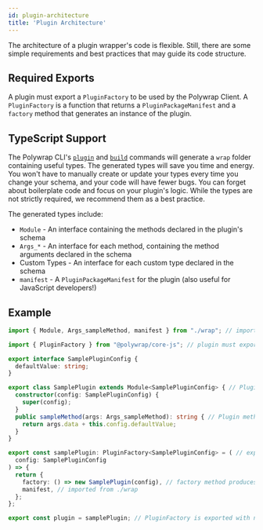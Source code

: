 ```yaml
---
id: plugin-architecture
title: 'Plugin Architecture'
---
```


The architecture of a plugin wrapper's code is flexible.
Still, there are some simple requirements and best practices that may guide its code structure.

## Required Exports

A plugin must export a `PluginFactory` to be used by the Polywrap Client.
A `PluginFactory` is a function that returns a `PluginPackageManifest` and a `factory` method that generates an instance of the plugin.

## TypeScript Support

The Polywrap CLI's [`plugin`](../../reference/cli/commands/plugin) and [`build`](../../reference/cli/commands/build) commands will generate a `wrap` folder containing useful types.
The generated types will save you time and energy.
You won't have to manually create or update your types every time you change your schema, and your code will have fewer bugs.
You can forget about boilerplate code and focus on your plugin's logic.
While the types are not strictly required, we recommend them as a best practice.

The generated types include:
 - `Module` - An interface containing the methods declared in the plugin's schema
 - `Args_*` - An interface for each method, containing the method arguments declared in the schema
 - Custom Types - An interface for each custom type declared in the schema
 - `manifest` - A `PluginPackageManifest` for the plugin (also useful for JavaScript developers!)

## Example

```typescript title="Example: plugin template
import { Module, Args_sampleMethod, manifest } from "./wrap"; // imports from generated "wrap" folder

import { PluginFactory } from "@polywrap/core-js"; // plugin must export a PluginFactory

export interface SamplePluginConfig {
  defaultValue: string;
}

export class SamplePlugin extends Module<SamplePluginConfig> { // Plugin inherits from Module
  constructor(config: SamplePluginConfig) {
    super(config);
  }
  public sampleMethod(args: Args_sampleMethod): string { // Plugin method accepts Args_* as sole argument
    return args.data + this.config.defaultValue;
  }
}

export const samplePlugin: PluginFactory<SamplePluginConfig> = ( // exported PluginFactory is used by Polywrap client
  config: SamplePluginConfig
) => {
  return {
    factory: () => new SamplePlugin(config), // factory method produces a Module
    manifest, // imported from ./wrap
  };
};

export const plugin = samplePlugin; // PluginFactory is exported with name "plugin"
```